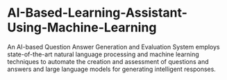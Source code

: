 # AI-Based-Learning-Assistant-Using-Machine-Learning
An AI-based Question Answer Generation and Evaluation System employs state-of-the-art natural language processing and machine learning techniques to automate the creation and assessment of questions and answers and large language models for generating intelligent responses.
